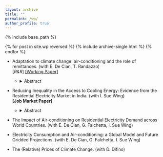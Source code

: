 ```yaml
---
layout: archive
title: ""
permalink: /wp/
author_profile: true
---
```


{% include base_path %}

{% for post in site.wp reversed %}
  {% include archive-single.html %}
{% endfor %}

- Adaptation to climate change: air-conditioning and the role of remittances. (with E. De Cian, T. Randazzo)  
 \[_R&R_\] [\[Working Paper\]](https://fpavanello.github.io/files/Randazzo_et_al_WP.pdf)
  - <details> 
      <summary>Abstract</summary> Do remittances improve the ability of households to adapt to global warming? We try to answer this question by studying the behaviours of households in Mexico, a country that experiences a large and stable flow of remittances. Using an instrumental variable approach, we find an important role of remittances in the climate adaptation process. Remittances are used for adopting air-conditioning, which is an important cooling device for responding to high temperatures and to maintain thermal comfort at home. We exploit climate and income heterogeneity by showing that large differences exist in the use of remittances for climate adaptation between coastal and inland regions, as well as among different income groups. We conclude by quantifying the overall increase in welfare that households attain by adopting air-conditioning. </details> 

- Reducing Inequality in the Access to Cooling Energy: Evidence from the Residential Electricity Market in India. (with I. Sue Wing)  
 **\[Job Market Paper\]**
  - <details> 
      <summary>Abstract</summary> As temperatures and income increase, household will rely more on air-conditioning to maintain thermal comfort in their dwellings. However, the access to cooling energy is highly unequal, and air-conditioning remain a luxury good in most developing countries. As heat stress harms human well-being, adequate policies are necessary to reduce cooling gaps, and protect the most vulnerable. This work focuses on India, one of the main emerging economies, where the need for space cooling technologies is prominent. First, we show the inequality in the access and use of cooling energy, and how this will develop in the future. We then provide evidence of the benefits of using air-conditioning to deal with thermal distress, and how these are distributed across Indian households. Finally, through a structural model we dispatch which policies might make air-conditioning and its usage more affordable for poorer Indian households. </details> 

- The Impact of Air-conditioning on Residential Electricity Demand across World Countries. (with E. De Cian, G. Falchetta, I. Sue Wing)

- Electricity Consumption and Air-conditioning: a Global Model and Future Gridded Projections. (with E. De Cian, G. Falchetta, I. Sue Wing)

- The (Relative) Prices of Climate Change. (with D. Difino)
